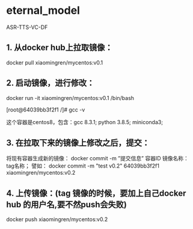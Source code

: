# eternal_model
ASR-TTS-VC-DF

## 1. 从docker hub上拉取镜像：
docker pull xiaomingren/mycentos:v0.1
## 2. 启动镜像，进行修改：
docker run -it xiaomingren/mycentos:v0.1 /bin/bash

[root@64039bb3f2f1 /]# gcc -v

这个容器是centos8，包含：gcc 8.3.1; python 3.8.5; miniconda3;

## 3. 在拉取下来的镜像上修改之后，提交：
将现有容器生成新的镜像： docker commit -m ”提交信息” 容器ID 镜像名称：tag名称； 
譬如： docker commit -m "test v0.2" 64039bb3f2f1 xiaomingren/mycentos:v0.2
## 4. 上传镜像：(tag 镜像的时候，要加上自己docker hub 的用户名,要不然push会失败) 
docker push xiaomingren/mycentos:v0.2
